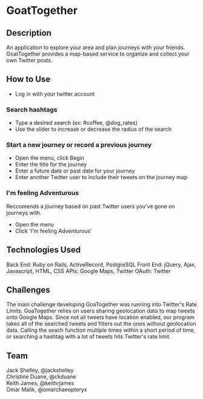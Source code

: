 # GoatTogether

## Description
An application to explore your area and plan journeys with your friends. GoatTogether provides a map-based service to organize and collect your own Twitter posts.

## How to Use
+ Log in with your twitter account

### Search hashtags
+ Type a desired search (ex: #coffee, @dog_rates)
+ Use the slider to increase or decrease the radius of the search

### Start a new journey or record a previous journey
+ Open the menu, click Begin
+ Enter the title for the journey
+ Enter a future date or past date for your journey
+ Enter another Twitter user to include their tweets on the journey map

### I'm feeling Adventurous
Reccomends a journey based on past Twitter users you've gone on journeys with.

+ Open the menu
+ Click 'I'm feeling Adventurous'

## Technologies Used
Back End: Ruby on Rails, ActiveRecord, PostgreSQL
Front End: jQuery, Ajax, Javascript, HTML, CSS
APIs: Google Maps, Twitter
OAuth: Twitter

## Challenges
The main challenge developing GoaTogether was running into Twitter's Rate Limits. GoaTogether relies on users sharing geolocation data to map tweets onto Google Maps. Since not all tweets have location enabled, our program takes all of the searched tweets and filters out the ones without geolocation data. Calling the seach function multiple times within a short period of time, or searching a hashtag with a lot of tweets hits Twitter's rate limit.

## Team
Jack Shelley, @jackshelley  
Christine Duane, @ckduane  
Keith James, @keithrjames  
Omar Malik, @omarchaeopteryx  
